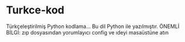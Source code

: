# Turkce-kod
Türkçeleştirilmiş Python kodlama... Bu dil Python ile yazılmıştır.
ÖNEMLİ BİLGİ: zıp dosyasından yorumlayıcı config ve ıdeyi masaüstüne atın
